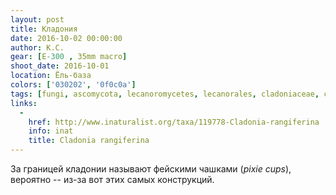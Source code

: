 ```yaml
---
layout: post
title: Кладония
date: 2016-10-02 00:00:00
author: К.С.
gear: [E-300 , 35mm macro]
shoot_date: 2016-10-01
location: Ёль-база
colors: ['030202', '0f0c0a']
tags: [fungi, ascomycota, lecanoromycetes, lecanorales, cladoniaceae, cladonia, rangiferina, cladonia rangiferina abbayesii]
links:
  -
    href: http://www.inaturalist.org/taxa/119778-Cladonia-rangiferina
    info: inat
    title: Cladonia rangiferina
---
```


За границей кладонии называют фейскими чашками (_pixie cups_), вероятно -- из-за вот этих самых конструкций.
